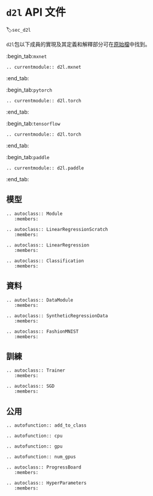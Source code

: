 # `d2l` API 文件
:label:`sec_d2l`

`d2l`包以下成員的實現及其定義和解釋部分可在[原始檔](https://github.com/d2l-ai/d2l-en/tree/master/d2l)中找到。


:begin_tab:`mxnet`
```eval_rst
.. currentmodule:: d2l.mxnet
```
:end_tab:

:begin_tab:`pytorch`
```eval_rst
.. currentmodule:: d2l.torch
```
:end_tab:

:begin_tab:`tensorflow`
```eval_rst
.. currentmodule:: d2l.torch
```
:end_tab:

:begin_tab:`paddle`
```eval_rst
.. currentmodule:: d2l.paddle
```
:end_tab:

## 模型

```eval_rst
.. autoclass:: Module
   :members:

.. autoclass:: LinearRegressionScratch
   :members:

.. autoclass:: LinearRegression
   :members:

.. autoclass:: Classification
   :members:
```

## 資料

```eval_rst
.. autoclass:: DataModule
   :members:

.. autoclass:: SyntheticRegressionData
   :members:

.. autoclass:: FashionMNIST
   :members:
```

## 訓練

```eval_rst
.. autoclass:: Trainer
   :members:

.. autoclass:: SGD
   :members:
```

## 公用

```eval_rst
.. autofunction:: add_to_class

.. autofunction:: cpu

.. autofunction:: gpu

.. autofunction:: num_gpus

.. autoclass:: ProgressBoard
   :members:

.. autoclass:: HyperParameters
   :members:
```
